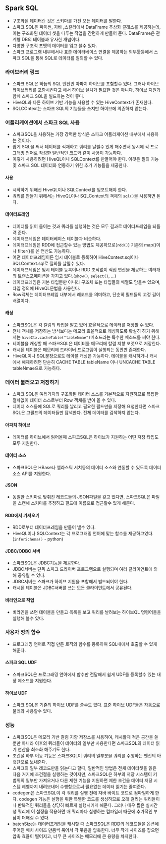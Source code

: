 ## Spark SQL
- 구조화된 데이터란 것은 스키마를 가진 모든 데이터를 말한다.
- 스파크 SQL은 파이썬, 자바 ,스칼라에서 DataFrame 추상화 클래스를 제공하는데, 이는 구조화된 데이터 셋을 다루는 작업을 간편하게 만들어 준다. DataFrame은 관계형 DB의 테이블과 유사한 개념이다.
- 다양한 구조적 포맷의 데이터를 읽고 쓸수 있다.
- 스파크 프로그램 내부에서나 표준 데이터베이스 연결을 제공하는 외부툴등에서 스파크 SQL을 통해 SQL로 데이터를 질의할 수 있다.

### 라이브러리 링크
- 스파크 SQL은 하둡의 SQL 엔진인 아파치 하이브를 포함할수 있다. 그러나 하이브 라이브러리를 포함시킨다고 해서 하이브 설치가 필요한 것은 아니다. 하이브 지원과 함께 스파크 SQL을 빌드하는 것이 좋다.
- HiveQL과 다른 하이브 기반 기능을 사용할 수 있는 HiveContext가 존재한다.
- SQLCOntext는 스파크 SQL의 기능들을 쓰지만 하이브에 의존하지 않는다.

### 어플리케이션에서 스파크 SQL 사용
- 스파크SQL을 사용하는 가장 강력한 방식은 스파크 어플리케이션 내부에서 사용하는 것이다.
- 쉽게 SQL을 써서 데이터를 적재하고 쿼리를 날릴수 있게 해주면서 동시에 각 프로그래밍 언어로 작성한 일반적인 코드와 같이 사용이 가능하다.
- 이렇게 사용하려면 HiveQL이나 SQLContext를 만들어야 한다. 이것은 질의 기능 및 스파크 SQL 데이터와 연동하기 위한 추가 기능들을 제공한다.

#### 사용
- 시작하기 위해선 HiveQL이나 SQLContext를 임포트해야 한다.
- 쿼리를 만들기 위해서는 HiveQL이나 SQLContext의 객체의 `sql()`을 사용하면 된다.

#### 데이터프레임
- 데이터를 읽어 들이는 것과 쿼리를 실행하는 것은 모두 결과로 데이터프레임을 되돌려 준다.
- 데이터프레임은 데이터베이스 테이블과 비슷하다.
- 데이터프레임은 RDD에 접근할수 있는 방법도 제공하므로(`rdd()`) 기존의 map()이나 filter()를 쓴 연산도 가능하다.
- 어떤 데이터프레임이든 임시 테이블로 등록하여 HiveContext.sql이나 SQLContext.sql로 질의를 날릴수 있다.
- 데이터프레임은 임시 테이블 등록이나 RDD 조작없이 직접 연산을 제공하는 여러개의 트랜스포메이션을 가지고 있다.(`show()`, `select()`, ...)
- 데이터프레임은 기본 타입뿐만 아니라 구조체 또는 타입들의 배열도 담을수 있으며, 타입 정의에 HiveQL문법을 사용한다.
- Row객체는 데이터프레임 내부에서 레코드를 의미하고, 단순히 필드들의 고정 길이 배열이다.

#### 캐싱
- 스파크SQL은 각 칼럼의 타입을 알고 있어 효율적으로 데이터를 저장할 수 있다.
- 전체 객체를 저장하는 방식보다는 메모리 효율적으로 캐싱하도록 확실히 하기 위해서는 `hiveCtx.cacheTable("tableNmae")`메소드라는 특수한 메소드를 써야 한다.
- 테이블을 캐싱할 때 스파크SQL은 데이터를 메모리에 칼럼 지향 포맷으로 저장한다.
- 캐시된 테이블은 메모리에 드라이버 프로그램이 실행되는 동안만 존재한다.
- HiveQL이나 SQL문장으로도 테이블 캐싱은 가능하다. 테이블을 캐시하거나 캐시에서 해제하려면 단순히 CACHE TABLE tableName 이나 UNCACHE TABLE tableNmae으로 가능하다.

### 데이터 불러오고 저장하기
- 스파크 SQL은 여러가지의 구조화된 데이터 소스를 기본적으로 지원하므로 복잡한 절차없이 데이터 소스로부터 Row 객체를 받아 올 수 있다.
- 데이터 소스들에 SQL로 쿼리를 날리고 필요한 필드만을 지정해 요청한다면 스파크SQL은 그필드의 데이터들만 탐색한다. 전체 데이터를 검색하지 않는다.

#### 아파치 하이브
- 데이터를 하이브에서 읽어올때 스파크SQL은 하이브가 지원하는 어떤 저장 타입도 모두 지원한다.

#### 데이터 소스
- 스파크SQL은 HBase나 엘라스틱 서치등의 데이터 소스와 연동할 수 있도록 데이터 소스 API를 지원한다.

#### JSON
- 동일한 스키마로 맞춰진 레코드들의 JSON파일을 갖고 있다면, 스파크SQL은 파일을 스캔해 스키마를 추정하고 필드에 이름으로 접근할수 있게 해준다.

#### RDD에서 가져오기
- RDD로부터 데이터프레임을 만들어 낼수 있다.
- HiveQL이나 SQLContext는 각 프로그래밍 언어에 맞는 함수를 제공하고있다. (`inferSchema()` - python)

#### JDBC/ODBC 서버
- 스파크SQL은 JDBC기능을 제공한다. 
- JDBC서버는 단독 스파크 드라이버 프로그램으로 실행되며 여러 클라이언트에 의해 공유될 수 있다.
- JDBC서버는 스파크가 하이브 지원을 포함해서 빌드되어야 한다.
- 캐시된 테이블은 JDBC서버를 쓰는 모든 클라이언트에서 공유된다.

#### 비라인으로 작업
- 비라인을 쓰면 테이블을 만들고 목록을 보고 쿼리를 날려보는 하이브QL 명령어들을 실행해 볼수 있다.

### 사용자 정의 함수
- 프로그래밍 언어로 직접 만든 로직의 함수를 등록하여 SQL내에서 호출할 수 있게 해준다.

#### 스파크 SQL UDF
- 스파크SQL은 프로그래밍 언어에서 함수만 전달해서 쉽게 UDF를 등록할수 있는 내장 메소드를 지원한다.

#### 하이브 UDF
- 스파크 SQL은 기존의 하이브 UDF를 쓸수도 있다. 표준 하이브 UDF들은 자동으로 불러와 사용할수 있다.

### 성능
- 스파크SQL은 메모리 기반 칼럼 지향 저장소를 사용하여, 캐시할때 적은 공간을 쓸뿐만 아니라 이후의 쿼리들이 데이터의 일부만 사용한다면 스파크SQL의 데이터 읽기 연산을 최소화 해주기도 한다.
- 조건절 하부 이동 기능은 스파크SQL이 쿼리의 일부분을 쿼리를 수행하는 엔진의 아랫단으로 보내준다. 
- 스파크의 일부 레코드만을 읽는다고 할때, 일반적인 방법은 전체 데이터셋을 읽은 다음 거기에 조건절을 실행하는 것이지만, 스파크SQL은 하부의 저장 시스템이 키 범위의 일부만 가져오거나 다른 제한 기능을 지원하면 제한 조건을 데이터 저장 시스템 레벨까지 내려보내어 수행함으로써 필요없는 데이터 읽기는 줄여준다.
- codegen은 스파크SQL이 각 쿼리를 실행 전에 자바 바이트 코드로 컴파일하게 한다. codegen 기능은 실행을 위한 특별한 코드를 생성하므로 오래 걸리는 쿼리들이나 반복적인 쿼리들을 상당히 빠르게 실행시키게 해준다.
그러나 매우 짧은 실시간성 쿼리에 이 설정을 적용하면 매 쿼리마다 실행하는 컴파일러 때문에 추가적인 부담이 더해질 수 있다.
- batchSize는 데이터프레임을 캐시할 때 스파크SQL은 RDD의 레코드들을 옵션에 주어진 배치 사이즈 만큼씩 묶어서 각 묶음을 압축한다. 너무 작게 사이즈를 잡으면 압축 효율이 떨어지고, 너무 큰 사이즈는 메모리에 큰 용량을 차지한다.
